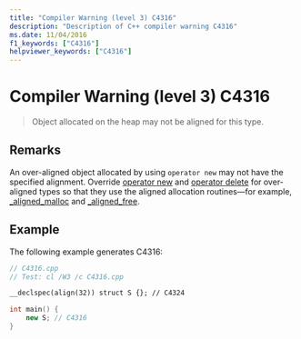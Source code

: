 ```yaml
---
title: "Compiler Warning (level 3) C4316"
description: "Description of C++ compiler warning C4316"
ms.date: 11/04/2016
f1_keywords: ["C4316"]
helpviewer_keywords: ["C4316"]
---
```

# Compiler Warning (level 3) C4316

> Object allocated on the heap may not be aligned for this type.

## Remarks

An over-aligned object allocated by using `operator new` may not have the specified alignment. Override [operator new](../../c-runtime-library/new-operator-crt.md) and [operator delete](../../c-runtime-library/delete-operator-crt.md) for over-aligned types so that they use the aligned allocation routines—for example, [_aligned_malloc](../../c-runtime-library/reference/aligned-malloc.md) and [_aligned_free](../../c-runtime-library/reference/aligned-free.md).

## Example

The following example generates C4316:

```cpp
// C4316.cpp
// Test: cl /W3 /c C4316.cpp

__declspec(align(32)) struct S {}; // C4324

int main() {
    new S; // C4316
}
```

